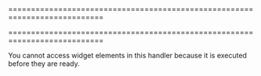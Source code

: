 ===========================================================================
<!--handmade--><!--/handmade-->
<!--merge--><!--/merge-->
===========================================================================

<!--fullDescription-->
You cannot access widget elements in this handler because it is executed before they are ready.
<!--/fullDescription-->
